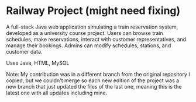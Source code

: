 # Railway Project (might need fixing)

A full-stack Java web application simulating a train reservation system, developed as a university course project.
Users can browse train schedules, make reservations, interact with customer representatives, and manage their bookings.
Admins can modify schedules, stations, and customer data.

Uses Java, HTML, MySQL

Note: My contribution was in a different branch from the original repository I copied, but we couldn't merge so each new edition of the project was a new branch that just updated the files of the last one, meaning this is the latest one with all updates including mine.
